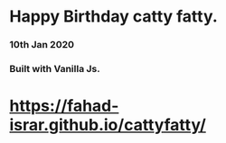 # Happy Birthday catty fatty.

### 10th Jan 2020

### Built with Vanilla  Js.

# https://fahad-israr.github.io/cattyfatty/





